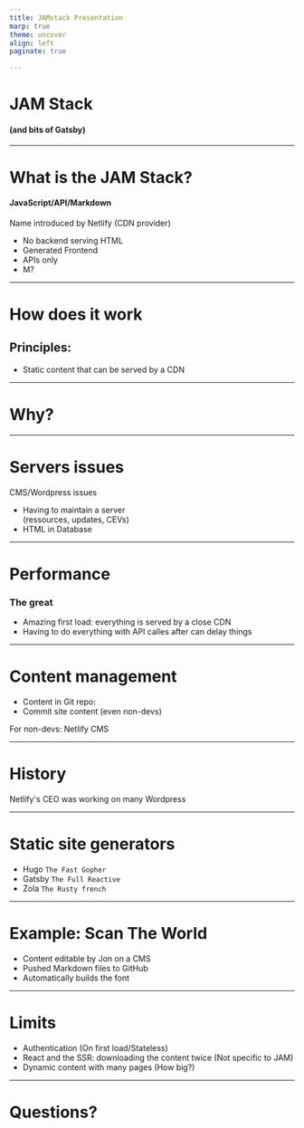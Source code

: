 ```yaml
---
title: JAMstack Presentation    
marp: true
theme: uncover
align: left
paginate: true

---
```


# JAM Stack
#### (and bits of Gatsby)

---

# What is the JAM Stack?
#### JavaScript/API/Markdown
Name introduced by Netlify (CDN provider)
- No backend serving HTML
- Generated Frontend
- APIs only
- M?
---

# How does it work
## Principles:
- Static content that can be served by a CDN

---

# Why?

---

# Servers issues
CMS/Wordpress issues
- Having to maintain a server <br>(ressources, updates, CEVs)
- HTML in Database
---

# Performance
### The great
- Amazing first load: everything is served by a close CDN
- Having to do everything with API calles after can delay things

---

# Content management
- Content in Git repo:
- Commit site content (even non-devs)

For non-devs: Netlify CMS

---

# History
Netlify's CEO was working on many Wordpress

---

# Static site generators
- Hugo `The Fast Gopher`
- Gatsby `The Full Reactive`
- Zola `The Rusty french`

---

# Example: Scan The World 
- Content editable by Jon on a CMS
- Pushed Markdown files to GitHub
- Automatically builds the font

---

# Limits
- Authentication (On first load/Stateless)
- React and the SSR: downloading the content twice
(Not specific to JAM)
- Dynamic content with many pages
(How big?)

---

# Questions?